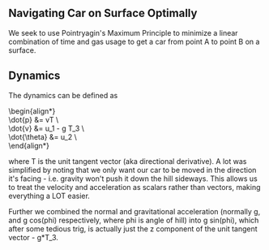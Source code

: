 ## Navigating Car on Surface Optimally

We seek to use Pointryagin's Maximum Principle to minimize a linear combination of time and gas usage to get a car from point A to point B on a surface.

## Dynamics

The dynamics can be defined as 

\begin{align*}  
  \dot{p} &= vT \\  
  \dot{v} &= u_1 - g T_3 \\  
  \dot{\theta} &= u_2 \\  
\end{align*}

where T is the unit tangent vector (aka directional derivative). A lot was simplified by noting that we only want our car to be moved in the direction it's facing - i.e. gravity won't push it down the hill sideways. This allows us to treat the velocity and acceleration as scalars rather than vectors, making everything a LOT easier.

Further we combined the normal and gravitational acceleration (normally g, and g cos(phi) respectively, where phi is angle of hill) into g sin(phi), which after some tedious trig, is actually just the z component of the unit tangent vector - g*T_3.
